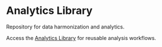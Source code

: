 # Analytics Library

Repository for data harmonization and analytics.

Access the [Analytics Library](https://analytics-library.esiil.org) for reusable analysis workflows.
